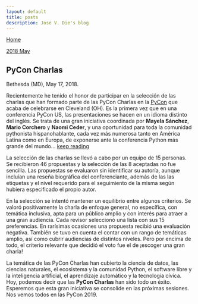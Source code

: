```yaml
---
layout: default
title: posts
description: Jose V. Die's blog
---
```

[Home](../index.html)

<a href="#pycon-charlas">2018 May</a>


## PyCon Charlas
Bethesda (MD), May 17, 2018.  

Recientemente he tenido el honor de participar en la selección de las charlas que han formado parte de las PyCon Charlas en la 
[PyCon](https://us.pycon.org/2018/) que acaba de celebrarse en Cleveland (OH). Es la primera vez que en una conferencia PyCon US, 
las presentaciones se hacen en un idioma distinto del inglés. Se trata de una gran iniciativa coordinada por **Mayela Sánchez**, 
**Mario Corchero** y **Naomi Ceder**, y una oportunidad para toda la comunidad pythonista hispanohablante, 
cada vez más numerosa tanto en América Latina como en Europa, de exponerse ante la conferencia Python más grande del mundo... [keep reading](files/2018_05_17.md) 
  
La selección de las charlas se llevó a cabo por un equipo de 15 personas. Se recibieron 46 propuestas y la selección de las 8 aceptadas 
no fue sencilla. Las propuestas se evaluaron sin identificar su autoría, aunque incluían una reseña biográfica del conferenciante, 
además de las las etiquetas y el nivel requerido para el seguimiento de la misma según hubiera especificado el propio autor.  
  
En la selección se intentó mantener un equilibrio entre algunos criterios. Se valoró positivamente la charla de enfoque general, 
no específica, con temática inclusiva, apta para un público amplio y con interés para atraer a una gran audiencia. 
Cada revisor seleccionó una lista con sus 15 preferencias. En rarísimas ocasiones una propuesta recibió una evaluación negativa. 
También se tuvo en cuenta el contar con un rango de temáticas amplio, así como cubrir audiencias de distintos niveles. 
Pero por encima de todo, el criterio relevante que decidió el voto fue el de ¡escoger una gran charla!   
  
La temática de las PyCon Charlas han cubierto la ciencia de datos, las ciencias naturales, el ecosistema y la comunidad Python, 
el software libre y la inteligencia artificial, el aprendizaje automático y la tecnología cívica. 
Hoy, podemos decir que las **PyCon Charlas** han sido todo un éxito. Esperemos que esta gran iniciativa se consolide en las próximas sesiones. 
Nos vemos todos en las PyCon 2019. 
